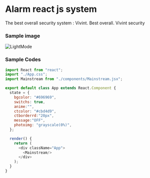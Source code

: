 # Alarm react js system
The best overall security system : Vivint. Best overall. Vivint security

### Sample image
![LightMode](https://user-images.githubusercontent.com/51479761/177199841-3e23efd5-6b41-456e-83bf-2ecdb3ffab7b.PNG)

### Sample Codes

``` javascript
import React from "react";
import "./App.css";
import Mainstream from "./components/Mainstream.jsx";

export default class App extends React.Component {
  state = {
    bgcolor: "#696969",
    switchs: true,
    anime:"",
    ctcolor: "#cbd4d9",
    ctborderrd:"20px",
    message:"OFF",
    photoimg: "grayscale(0%)",
  };

  render() {
    return (
      <div className="App">
        <Mainstream/>
      </div>
    );
  }
}

```




